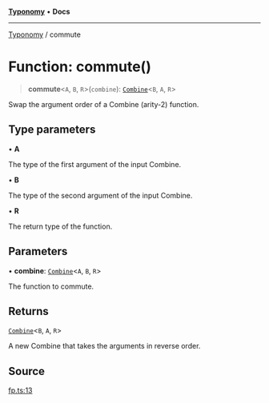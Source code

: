 [**Typonomy**](../README.md) • **Docs**

***

[Typonomy](../globals.md) / commute

# Function: commute()

> **commute**\<`A`, `B`, `R`\>(`combine`): [`Combine`](../type-aliases/Combine.md)\<`B`, `A`, `R`\>

Swap the argument order of a Combine (arity-2) function.

## Type parameters

• **A**

The type of the first argument of the input Combine.

• **B**

The type of the second argument of the input Combine.

• **R**

The return type of the function.

## Parameters

• **combine**: [`Combine`](../type-aliases/Combine.md)\<`A`, `B`, `R`\>

The function to commute.

## Returns

[`Combine`](../type-aliases/Combine.md)\<`B`, `A`, `R`\>

A new Combine that takes the arguments in reverse order.

## Source

[fp.ts:13](https://github.com/softcraft-development/typonomy/blob/bcea019d216cf7f686cf96fe07d66281dfcae070/src/fp.ts#L13)
